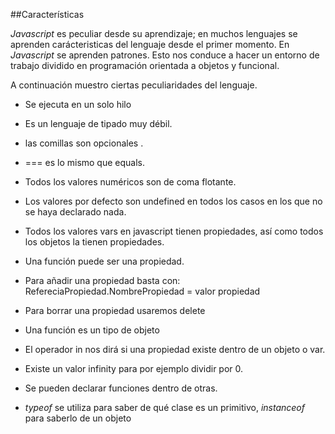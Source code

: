 ##Características 

*Javascript* es peculiar desde su aprendizaje; en muchos lenguajes se aprenden  carácteristicas del lenguaje desde el primer momento. En *Javascript* se aprenden patrones. Esto nos conduce a hacer un entorno de trabajo dividido en programación orientada a objetos y funcional.

A continuación muestro ciertas peculiaridades del lenguaje. 

* Se ejecuta en un solo hilo

* Es un lenguaje de tipado muy débil.
  
* las comillas son opcionales	.

* === es lo mismo que equals.

* Todos los valores numéricos son de coma flotante.

* Los valores por defecto son undefined  en todos los casos en los que no se haya declarado nada.
	
* Todos los valores vars en javascript tienen propiedades, así como todos los objetos la tienen propiedades.

* Una función puede ser una propiedad.

* Para añadir una propiedad basta con: RefereciaPropiedad.NombrePropiedad = valor propiedad

* Para borrar una propiedad usaremos delete

* Una función es un tipo de objeto

* El operador in nos dirá si una propiedad existe dentro de un objeto o var.

* Existe un valor infinity para por ejemplo dividir por 0.

* Se pueden declarar funciones dentro de otras.

* *typeof*  se utiliza para saber de qué clase es un primitivo, *instanceof* para saberlo de un objeto

